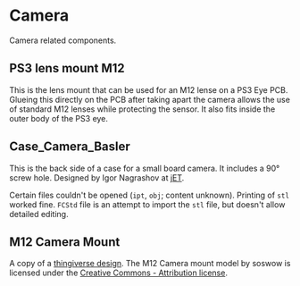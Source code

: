 # Camera 

Camera related components.


## PS3 lens mount M12

This is the lens mount that can be used for an M12 lense on a PS3 Eye PCB. Glueing this directly on the PCB after taking apart the camera allows the use of standard M12 lenses while protecting the sensor. It also fits inside the outer body of the PS3 eye.


## Case_Camera_Basler

This is the back side of a case for a small board camera. It includes a 90° screw hole. Designed by Igor Nagrashov at [jET](https://www.janelia.org/support-team/janelia-experimental-technology).

Certain files couldn't be opened (`ipt`, `obj`; content unknown). Printing of `stl` worked fine. `FCStd` file is an attempt to import the `stl` file, but doesn't allow detailed editing.


## M12 Camera Mount

A copy of a [thingiverse design](https://www.thingiverse.com/thing:2376689). The M12 Camera mount model by soswow is licensed under the [Creative Commons - Attribution license](http://creativecommons.org/licenses/by/3.0/).